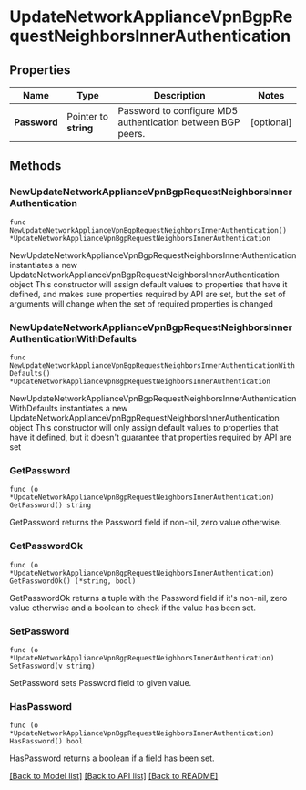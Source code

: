 # UpdateNetworkApplianceVpnBgpRequestNeighborsInnerAuthentication

## Properties

Name | Type | Description | Notes
------------ | ------------- | ------------- | -------------
**Password** | Pointer to **string** | Password to configure MD5 authentication between BGP peers. | [optional] 

## Methods

### NewUpdateNetworkApplianceVpnBgpRequestNeighborsInnerAuthentication

`func NewUpdateNetworkApplianceVpnBgpRequestNeighborsInnerAuthentication() *UpdateNetworkApplianceVpnBgpRequestNeighborsInnerAuthentication`

NewUpdateNetworkApplianceVpnBgpRequestNeighborsInnerAuthentication instantiates a new UpdateNetworkApplianceVpnBgpRequestNeighborsInnerAuthentication object
This constructor will assign default values to properties that have it defined,
and makes sure properties required by API are set, but the set of arguments
will change when the set of required properties is changed

### NewUpdateNetworkApplianceVpnBgpRequestNeighborsInnerAuthenticationWithDefaults

`func NewUpdateNetworkApplianceVpnBgpRequestNeighborsInnerAuthenticationWithDefaults() *UpdateNetworkApplianceVpnBgpRequestNeighborsInnerAuthentication`

NewUpdateNetworkApplianceVpnBgpRequestNeighborsInnerAuthenticationWithDefaults instantiates a new UpdateNetworkApplianceVpnBgpRequestNeighborsInnerAuthentication object
This constructor will only assign default values to properties that have it defined,
but it doesn't guarantee that properties required by API are set

### GetPassword

`func (o *UpdateNetworkApplianceVpnBgpRequestNeighborsInnerAuthentication) GetPassword() string`

GetPassword returns the Password field if non-nil, zero value otherwise.

### GetPasswordOk

`func (o *UpdateNetworkApplianceVpnBgpRequestNeighborsInnerAuthentication) GetPasswordOk() (*string, bool)`

GetPasswordOk returns a tuple with the Password field if it's non-nil, zero value otherwise
and a boolean to check if the value has been set.

### SetPassword

`func (o *UpdateNetworkApplianceVpnBgpRequestNeighborsInnerAuthentication) SetPassword(v string)`

SetPassword sets Password field to given value.

### HasPassword

`func (o *UpdateNetworkApplianceVpnBgpRequestNeighborsInnerAuthentication) HasPassword() bool`

HasPassword returns a boolean if a field has been set.


[[Back to Model list]](../README.md#documentation-for-models) [[Back to API list]](../README.md#documentation-for-api-endpoints) [[Back to README]](../README.md)


